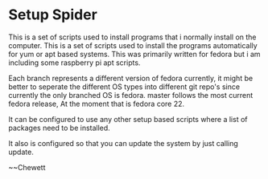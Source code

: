 Setup Spider
============

This is a set of scripts used to install programs that i normally install on
the computer. This is a set of scripts used to install the programs
automatically for yum or apt based systems. This was primarily written for
fedora but i am including some raspberry pi apt scripts.

Each branch represents a different version of fedora currently, it might be
better to seperate the different OS types into different git repo's since
currently the only branched OS is fedora. master follows the most current
fedora release, At the moment that is fedora core 22.

It can be configured to use any other setup based scripts where a list of
packages need to be installed.

It also is configured so that you can update the system by just calling update.

~~Chewett
